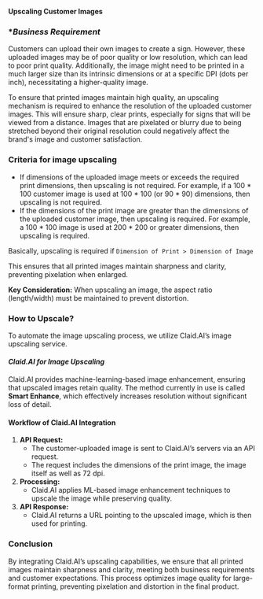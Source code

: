 
**Upscaling Customer Images**


### **Business Requirement*

Customers can upload their own images to create a sign. However, these uploaded images may be of poor quality or low resolution, which can lead to poor print quality. Additionally, the image might need to be printed in a much larger size than its intrinsic dimensions or at a specific DPI (dots per inch), necessitating a higher-quality image.

To ensure that printed images maintain high quality, an upscaling mechanism is required to enhance the resolution of the uploaded customer images. This will ensure sharp, clear prints, especially for signs that will be viewed from a distance. Images that are pixelated or blurry due to being stretched beyond their original resolution could negatively affect the brand's image and customer satisfaction.

### **Criteria for image upscaling**

-   If dimensions of the uploaded image meets or exceeds the required print dimensions, then upscaling is not required. For example, if a 100 * 100 customer image is used at 100 * 100 (or 90 * 90) dimensions, then upscaling is not required.
-   If the dimensions of the print image are greater than the dimensions of the uploaded customer image, then upscaling is required. For example, a 100 * 100 image is used at 200 * 200 or greater dimensions, then upscaling is required.

Basically, upscaling is required if ``Dimension of Print > Dimension of Image``

This ensures that all printed images maintain sharpness and clarity, preventing pixelation when enlarged.

**Key Consideration:** When upscaling an image, the aspect ratio (length/width) must be maintained to prevent distortion.

### **How to Upscale?**

To automate the image upscaling process, we utilize Claid.AI’s image upscaling service.

#### ***Claid.AI for Image Upscaling***

Claid.AI provides machine-learning-based image enhancement, ensuring that upscaled images retain quality. The method currently in use is called **Smart Enhance**, which effectively increases resolution without significant loss of detail.

#### **Workflow of Claid.AI Integration**

1.  **API Request:**
    -   The customer-uploaded image is sent to Claid.AI’s servers via an API request.
    -   The request includes the dimensions of the print image, the image itself as well as 72 dpi.
2.  **Processing:**
    -   Claid.AI applies ML-based image enhancement techniques to upscale the image while preserving quality.
3.  **API Response:**
    -   Claid.AI returns a URL pointing to the upscaled image, which is then used for printing.

### **Conclusion**

By integrating Claid.AI’s upscaling capabilities, we ensure that all printed images maintain sharpness and clarity, meeting both business requirements and customer expectations. This process optimizes image quality for large-format printing, preventing pixelation and distortion in the final product.
